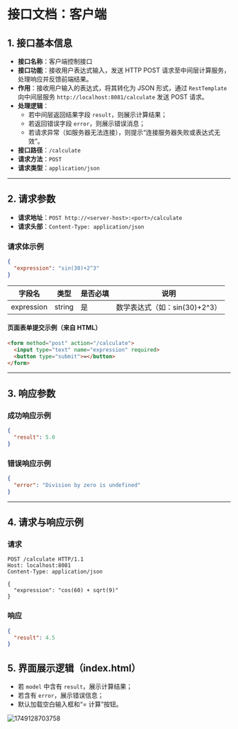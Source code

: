

# 接口文档：客户端

## 1. 接口基本信息

- **接口名称**：客户端控制接口
- **接口功能**：接收用户表达式输入，发送 HTTP POST 请求至中间层计算服务，处理响应并反馈前端结果。
- **作用**：接收用户输入的表达式，将其转化为 JSON 形式，通过 `RestTemplate` 向中间层服务 `http://localhost:8081/calculate` 发送 POST 请求。
- **处理逻辑**：
  - 若中间层返回结果字段 `result`，则展示计算结果；
  - 若返回错误字段 `error`，则展示错误消息；
  - 若请求异常（如服务器无法连接），则提示“连接服务器失败或表达式无效”。
- **接口路径**：`/calculate`  
- **请求方法**：`POST`  
- **请求类型**：`application/json`  

---

## 2. 请求参数

- **请求地址**：`POST http://<server-host>:<port>/calculate`  
- **请求头部**：`Content-Type: application/json`

### 请求体示例
```json
{
  "expression": "sin(30)+2^3"
}
```

| 字段名     | 类型    | 是否必填 | 说明                         |
|------------|---------|----------|------------------------------|
| expression | string  | 是       | 数学表达式（如：sin(30)+2^3） |

#### 页面表单提交示例（来自 HTML）

```html
<form method="post" action="/calculate">
  <input type="text" name="expression" required>
  <button type="submit">=</button>
</form>
```

---

## 3. 响应参数

### 成功响应示例
```json
{
  "result": 5.0
}
```

### 错误响应示例
```json
{
  "error": "Division by zero is undefined"
}
```

---

## 4. 请求与响应示例

### 请求
```http
POST /calculate HTTP/1.1
Host: localhost:8081
Content-Type: application/json

{
  "expression": "cos(60) + sqrt(9)"
}
```

### 响应
```json
{
  "result": 4.5
}
```

## 5. 界面展示逻辑（index.html）

- 若 `model` 中含有 `result`，展示计算结果；
- 若含有 `error`，展示错误信息；
- 默认加载空白输入框和“= 计算”按钮。

![1749128703758](https://github.com/user-attachments/assets/5bf30519-4948-4f4e-ac78-f30b75409847)
